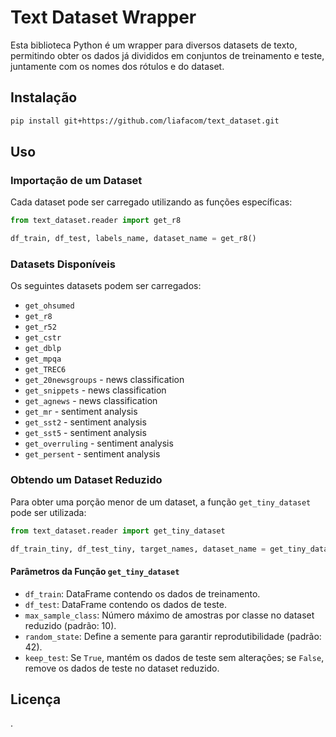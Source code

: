 # Text Dataset Wrapper

Esta biblioteca Python é um wrapper para diversos datasets de texto, permitindo obter os dados já divididos em conjuntos de treinamento e teste, juntamente com os nomes dos rótulos e do dataset.

## Instalação

```bash
pip install git+https://github.com/liafacom/text_dataset.git
```

## Uso

### Importação de um Dataset

Cada dataset pode ser carregado utilizando as funções específicas:

```python
from text_dataset.reader import get_r8

df_train, df_test, labels_name, dataset_name = get_r8()
```

### Datasets Disponíveis

Os seguintes datasets podem ser carregados:

- `get_ohsumed`
- `get_r8`
- `get_r52`
- `get_cstr`
- `get_dblp`
- `get_mpqa`
- `get_TREC6`
- `get_20newsgroups` - news classification
- `get_snippets` - news classification
- `get_agnews` - news classification
- `get_mr` - sentiment analysis
- `get_sst2` - sentiment analysis
- `get_sst5` - sentiment analysis
- `get_overruling` - sentiment analysis
- `get_persent` - sentiment analysis

### Obtendo um Dataset Reduzido

Para obter uma porção menor de um dataset, a função `get_tiny_dataset` pode ser utilizada:

```python
from text_dataset.reader import get_tiny_dataset

df_train_tiny, df_test_tiny, target_names, dataset_name = get_tiny_dataset(df_train, df_test, max_sample_class=10, random_state=42, keep_test=False)
```

#### Parâmetros da Função `get_tiny_dataset`

- `df_train`: DataFrame contendo os dados de treinamento.
- `df_test`: DataFrame contendo os dados de teste.
- `max_sample_class`: Número máximo de amostras por classe no dataset reduzido (padrão: 10).
- `random_state`: Define a semente para garantir reprodutibilidade (padrão: 42).
- `keep_test`: Se `True`, mantém os dados de teste sem alterações; se `False`, remove os dados de teste no dataset reduzido.

## Licença

.

